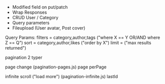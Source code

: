 - Modified field on put/patch
- Wrap Responses
- CRUD User / Category
- Query parameters
- Fileupload (User avatar, Post cover)

Query Params:
filters 	= category,author,tags ("where X == Y OR/AND where Z == Q")
sort		= category,author,likes ("order by X")
limit		= ("max results returned")

pagination
2 typer

page change (pagination-pages.js)
	page
	perPage

infinite scroll ("load more") (pagination-infinite.js)
	lastId
		
			
